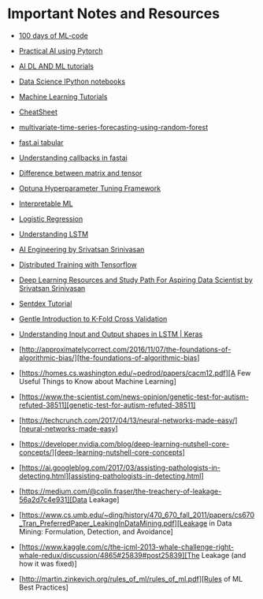 # Important Notes and Resources

* [100 days of ML-code](https://github.com/Avik-Jain/100-Days-Of-ML-Code)
* [Practical AI using Pytorch](https://github.com/practicalAI/test)
* [AI DL AND ML tutorials](https://github.com/TarrySingh/Artificial-Intelligence-Deep-Learning-Machine-Learning-Tutorials)

* [Data Science IPython notebooks](https://github.com/donnemartin/data-science-ipython-notebooks)
* [Machine Learning Tutorials](https://github.com/ujjwalkarn/Machine-Learning-Tutorials)
* [CheatSheet](https://github.com/abhat222/Data-Science--Cheat-Sheet)
* [multivariate-time-series-forecasting-using-random-forest](https://towardsdatascience.com/multivariate-time-series-forecasting-using-random-forest-2372f3ecbad1)
* [fast.ai tabular](https://docs.fast.ai/tabular.html)
* [Understanding callbacks in fastai](https://pouannes.github.io/blog/callbacks-fastai/)
* [Difference between matrix and tensor](https://medium.com/@quantumsteinke/whats-the-difference-between-a-matrix-and-a-tensor-4505fbdc576c)
* [Optuna Hyperparameter Tuning Framework](https://optuna.org/)
* [Interpretable ML](https://christophm.github.io/interpretable-ml-book/)
* [Logistic Regression](https://towardsdatascience.com/building-a-logistic-regression-in-python-step-by-step-becd4d56c9c8)
* [Understanding LSTM](https://colah.github.io/posts/2015-08-Understanding-LSTMs/)
* [AI Engineering by Srivatsan Srinivasan](https://www.youtube.com/channel/UCwBs8TLOogwyGd0GxHCp-Dw)
* [Distributed Training with Tensorflow](https://www.tensorflow.org/guide/distributed_training)
* [Deep Learning Resources and Study Path For Aspiring Data Scientist by Srivatsan Srinivasan](https://www.linkedin.com/pulse/deep-learning-resources-study-path-aspiring-data-srivatsan-srinivasan/)
* [Sentdex Tutorial](https://www.youtube.com/watch?v=wQ8BIBpya2k&list=PLQVvvaa0QuDfhTox0AjmQ6tvTgMBZBEXN)
* [Gentle Introduction to K-Fold Cross Validation](https://machinelearningmastery.com/k-fold-cross-validation/)
* [Understanding Input and Output shapes in LSTM | Keras](https://medium.com/@shivajbd/understanding-input-and-output-shape-in-lstm-keras-c501ee95c65e)
* [http://approximatelycorrect.com/2016/11/07/the-foundations-of-algorithmic-bias/][the-foundations-of-algorithmic-bias]
* [https://homes.cs.washington.edu/~pedrod/papers/cacm12.pdf][A Few Useful Things to Know about Machine Learning]
* [https://www.the-scientist.com/news-opinion/genetic-test-for-autism-refuted-38511][genetic-test-for-autism-refuted-38511]
* [https://techcrunch.com/2017/04/13/neural-networks-made-easy/][neural-networks-made-easy]
* [https://developer.nvidia.com/blog/deep-learning-nutshell-core-concepts/][deep-learning-nutshell-core-concepts]
* [https://ai.googleblog.com/2017/03/assisting-pathologists-in-detecting.html][assisting-pathologists-in-detecting.html]
* [https://medium.com/@colin.fraser/the-treachery-of-leakage-56a2d7c4e931][Data Leakage]
* [https://www.cs.umb.edu/~ding/history/470_670_fall_2011/papers/cs670_Tran_PreferredPaper_LeakingInDataMining.pdf][Leakage in Data Mining: Formulation, Detection, and Avoidance]
* [https://www.kaggle.com/c/the-icml-2013-whale-challenge-right-whale-redux/discussion/4865#25839#post25839][The Leakage (and how it was fixed)]
* [http://martin.zinkevich.org/rules_of_ml/rules_of_ml.pdf][Rules of ML Best Practices]
